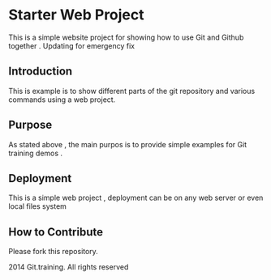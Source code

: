 # Starter Web Project

This is a simple website project for showing
how  to use Git and Github together . Updating for emergency fix

## Introduction
This is example is to  show different parts of the git repository and various commands using a 
web project.

## Purpose

As stated above , the main purpos is to provide simple examples for Git training demos .

## Deployment

This is a simple web project , deployment can be on any web server or even local files system

## How to Contribute

Please fork this repository.

 2014 Git.training. All rights reserved